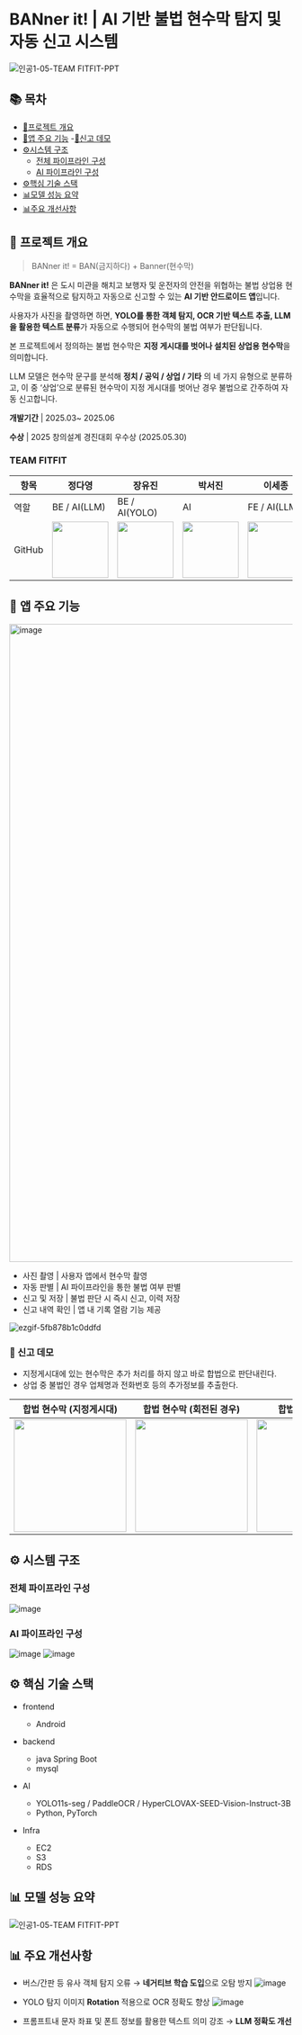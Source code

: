 # BANner it!  | AI 기반 불법 현수막 탐지 및 자동 신고 시스템  

![인공1-05-TEAM FITFIT-PPT](https://github.com/user-attachments/assets/224f194f-e876-4f67-ac32-b20d4a612d0e)

## 📚 목차

- [📝프로젝트 개요](#-프로젝트-개요)
- [📱앱 주요 기능](#-앱-주요-기능)
  -[📸신고 데모](#-신고-데모)   
- [⚙️시스템 구조](#-시스템-구조)
  - [전체 파이프라인 구성](#전체-파이프라인-구성)
  - [AI 파이프라인 구성](#ai-파이프라인-구성)
- [⚙️핵심 기술 스택](#-핵심-기술-스택)
- [📊모델 성능 요약](#-모델-성능-요약)
- [📊주요 개선사항](#주요-개선사항)

  
## 📝 프로젝트 개요

> BANner it! = BAN(금지하다) + Banner(현수막)

**BANner it!** 은 도시 미관을 해치고 보행자 및 운전자의 안전을 위협하는 불법 상업용 현수막을 효율적으로 탐지하고 자동으로 신고할 수 있는 **AI 기반 안드로이드 앱**입니다.

사용자가 사진을 촬영하면 하면, **YOLO를 통한 객체 탐지, OCR 기반 텍스트 추출, LLM을 활용한 텍스트 분류**가 자동으로 수행되어 현수막의 불법 여부가 판단됩니다.

본 프로젝트에서 정의하는 불법 현수막은 **지정 게시대를 벗어나 설치된 상업용 현수막**을 의미합니다.

LLM 모델은 현수막 문구를 분석해 **정치 / 공익 / 상업 / 기타** 의 네 가지 유형으로 분류하고,
이 중 ‘상업’으로 분류된 현수막이 지정 게시대를 벗어난 경우 불법으로 간주하여 자동 신고합니다.

**개발기간** |  2025.03~ 2025.06 

**수상** | 2025 창의설계 경진대회 우수상 (2025.05.30)

### TEAM FITFIT

| 항목 | 정다영 | 장유진 | 박서진 | 이세종 |
|------|--------|--------|--------|--------|
| 역할 | BE / AI(LLM)  | BE / AI(YOLO)  | AI   | FE  / AI(LLM)  |
| GitHub | [<img src="https://avatars.githubusercontent.com/u/92675692?v=4" height=100 width=100>](https://github.com/day024) | [<img src="https://avatars.githubusercontent.com/u/128692567?v=4" height=100 width=100>](https://github.com/yujin24300) | [<img src="https://avatars.githubusercontent.com/u/85439023?v=4" height=100 width=100>](https://github.com/Parkseojin2001) | [<img src="https://avatars.githubusercontent.com/u/78150250?v=4" height=100 width=100>](https://github.com/newpaper818) |


## 📱 앱 주요 기능
<img width="1134" alt="image" src="https://github.com/user-attachments/assets/d749fb8b-d6ed-47e1-96c4-e01449802bc9" />

- 사진 촬영 |  사용자 앱에서 현수막 촬영
- 자동 판별 | AI 파이프라인을 통한 불법 여부 판별
- 신고 및 저장 | 불법 판단 시 즉시 신고, 이력 저장
- 신고 내역 확인 | 앱 내 기록 열람 기능 제공
  

![ezgif-5fb878b1c0ddfd](https://github.com/user-attachments/assets/f37e0ca1-c4f0-4c95-a21a-7be6d5716d24)


### 📸 신고 데모

- 지정게시대에 있는 현수막은 추가 처리를 하지 않고 바로 합법으로 판단내린다.
- 상업 중 불법인 경우 업체명과 전화번호 등의 추가정보를 추출한다. 


| 합법 현수막 (지정게시대) | 합법 현수막 (회전된 경우) | 합법 현수막 (공익) | 불법 현수막 (상업 1) | 불법 현수막 (상업 2) |
|--------------------------|---------------------------|--------------|-----------------------|-----------------------|
| <img src="https://github.com/user-attachments/assets/bb18dcaf-a7d9-4d3d-9a92-bd923348969e" width="200"/> | <img src="https://github.com/user-attachments/assets/96fa338c-a0cd-416b-9aee-a16d0f706b6f" width="200"/> | <img src="https://github.com/user-attachments/assets/6f68b0a5-37ae-47f6-b3b6-32b74a0e0544" width="200"/> | <img src="https://github.com/user-attachments/assets/72b8ba55-9c92-4178-bfd3-621cf0117838" width="200"/> | <img src="https://github.com/user-attachments/assets/1755eeea-0972-468e-ae6e-f77aae98ecb2" width="200"/> | 

## ⚙️ 시스템 구조

### 전체 파이프라인 구성

![image](https://github.com/user-attachments/assets/6849deeb-c174-48a7-b6d4-f8f16359ac53)

### AI 파이프라인 구성

![image](https://github.com/user-attachments/assets/ddd08cc2-585f-4268-8e26-7443d699a2ef)
![image](https://github.com/user-attachments/assets/54778f2a-f3e4-423e-a4c8-e1a16f9d1ff0)


## ⚙️ 핵심 기술 스택

- frontend
  - Android
    
- backend
  - java Spring Boot
  - mysql 
    
- AI
  - YOLO11s-seg / PaddleOCR / HyperCLOVAX-SEED-Vision-Instruct-3B  
  - Python, PyTorch

- Infra
  - EC2
  - S3
  - RDS


## 📊 모델 성능 요약

![인공1-05-TEAM FITFIT-PPT](https://github.com/user-attachments/assets/4fb7a645-57a0-4f17-a09a-c80eec1a59d2)


## 📊 주요 개선사항

- 버스/간판 등 유사 객체 탐지 오류 → **네거티브 학습 도입**으로 오탐 방지
![image](https://github.com/user-attachments/assets/8d11ed96-8e9e-4ca3-8174-a304fe9ef27d)

- YOLO 탐지 이미지 **Rotation** 적용으로 OCR 정확도 향상
![image](https://github.com/user-attachments/assets/82d1d3b2-431f-4106-b745-b4fb58cd5ea1)


- 프롬프트내 문자 좌표 및 폰트 정보를 활용한 텍스트 의미 강조 → **LLM 정확도 개선**
